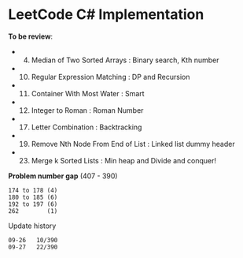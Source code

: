 LeetCode C# Implementation
=====================================

**To be review**:
- 004. Median of Two Sorted Arrays              : Binary search, Kth number
- 010. Regular Expression Matching              : DP and Recursion
- 011. Container With Most Water                : Smart
- 012. Integer to Roman                         : Roman Number
- 017. Letter Combination                       : Backtracking
- 019. Remove Nth Node From End of List         : Linked list dummy header
- 023. Merge k Sorted Lists                     : Min heap and Divide and conquer!

**Problem number gap** (407 - 390)
    
    174 to 178 (4)
    180 to 185 (6) 
    192 to 197 (6)
    262        (1)

Update history

    09-26   10/390
    09-27   22/390
